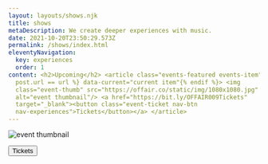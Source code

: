 ```yaml
---
layout: layouts/shows.njk
title: shows
metaDescription: We create deeper experiences with music.
date: 2021-10-20T23:50:29.573Z
permalink: /shows/index.html
eleventyNavigation:
  key: experiences
  order: 1
content: <h2>Upcoming</h2> <article class="events-featured events-item"{% if
  post.url == url %} data-current="current item"{% endif %}> <img
  class="event-thumb" src="https://offair.co/static/img/1080x1080.jpg"
  alt="event thumbnail"/> <a href="https://bit.ly/OFFAIR009Tickets"
  target="_blank"><button class="event-ticket nav-btn
  nav-experiences">Tickets</button></a> </article>
---
```

<article class="events-featured events-item">

<img class="event-thumb" src="https://offair.co/static/img/offair_paulthepsm_poster_1x1.jpg" alt="event thumbnail"/>

<a href="https://linktr.ee/offair" target="_blank"><button class="event-ticket nav-btn nav-experiences">Tickets</button></a>

</article>